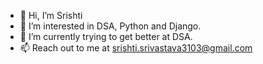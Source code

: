 - 👋 Hi, I’m Srishti
- 👀 I’m interested in DSA, Python and Django.
- 🌱 I’m currently trying to get better at DSA.
- 📫 Reach out to me at srishti.srivastava3103@gmail.com

<!---
srishtisrivastava3103/srishtisrivastava3103 is a ✨ special ✨ repository because its `README.md` (this file) appears on your GitHub profile.
You can click the Preview link to take a look at your changes.
--->
